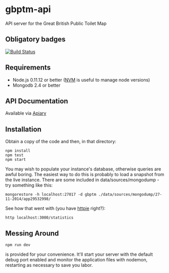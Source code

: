 gbptm-api
=========

API server for the Great British Public Toilet Map

Obligatory badges
-----------------
[![Build Status](https://travis-ci.org/neontribe/gbptm-api.svg?branch=master)](https://travis-ci.org/neontribe/gbptm-api)

Requirements
------------

* Node.js 0.11.12 or better ([NVM](https://github.com/creationix/nvm) is useful to manage node versions)
* Mongodb 2.4 or better

API Documentation
-----------------
Available via [Apiary](http://docs.greatbritishpublictoiletmap.apiary.io)

Installation
------------

Obtain a copy of the code and then, in that directory:

    npm install
    npm test
    npm start

You may wish to populate your instance's database, otherwise queries are awful boring. The easiest way to do this is probably to load a snapshot from the live instance. There are some included in data/sources/mongodump - try something like this:

    mongorestore -h localhost:27017 -d gbptm ./data/sources/mongodump/27-11-2014/app29532998/
    
See how that went with (you have [httpie](https://github.com/jakubroztocil/httpie) right?):

    http localhost:3000/statistics
    
Messing Around
--------------

    npm run dev
    
is provided for your convenience. It'll start your server with the default debug port enabled and monitor the application files with nodemon, restarting as necessary to save you labor.
